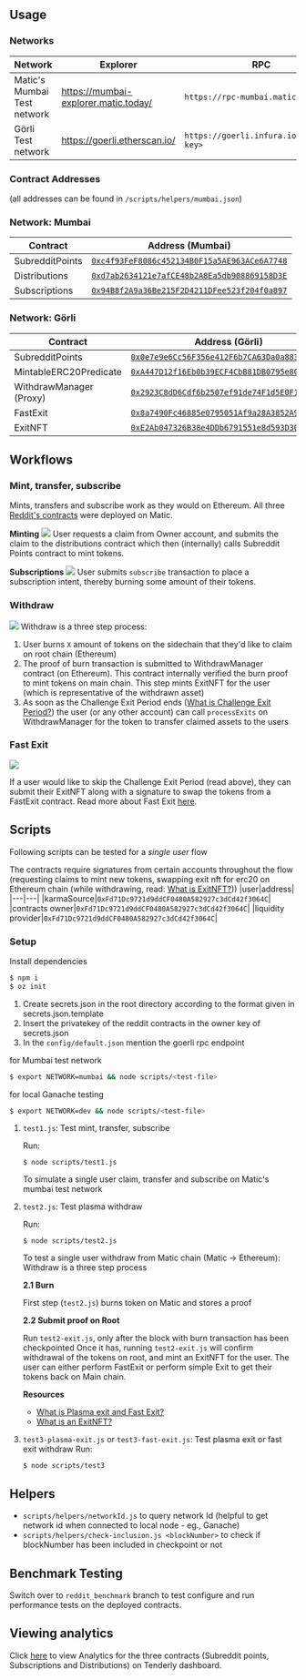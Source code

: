 ## Usage

### Networks

| Network                     | Explorer                             | RPC                                     |
| --------------------------- | ------------------------------------ | --------------------------------------- |
| Matic's Mumbai Test network | https://mumbai-explorer.matic.today/ | `https://rpc-mumbai.matic.today`        |
| Görli Test network          | https://goerli.etherscan.io/         | `https://goerli.infura.io/v3/<api-key>` |

### Contract Addresses

(all addresses can be found in `/scripts/helpers/mumbai.json`)

### Network: Mumbai

| Contract        | Address (Mumbai)                                                                                                                                    |
| --------------- | --------------------------------------------------------------------------------------------------------------------------------------------------- |
| SubredditPoints | [`0xc4f93FeF8086c452134B0F15a5AE963ACe6A7748`](https://mumbai-explorer.matic.today/address/0xc4f93FeF8086c452134B0F15a5AE963ACe6A7748/transactions) |
| Distributions   | [`0xd7ab2634121e7afCE48b2A8Ea5db908869158D3E`](https://mumbai-explorer.matic.today/address/0xd7ab2634121e7afCE48b2A8Ea5db908869158D3E/transactions) |
| Subscriptions   | [`0x94B8f2A9a36Be215F2D4211DFee523f204f0a897`](https://mumbai-explorer.matic.today/address/0x94B8f2A9a36Be215F2D4211DFee523f204f0a897/transactions) |

### Network: Görli

| Contract                | Address (Görli)                                                                                                                |
| ----------------------- | ------------------------------------------------------------------------------------------------------------------------------ |
| SubredditPoints         | [`0x0e7e9e6Cc56F356e412F6b7CA63Da0a883243fC0`](https://goerli.etherscan.io/address/0x0e7e9e6Cc56F356e412F6b7CA63Da0a883243fC0) |
| MintableERC20Predicate  | [`0xA447D12f16Eb0b39ECF4CbB81DB0795e80BE5093`](https://goerli.etherscan.io/address/0xA447D12f16Eb0b39ECF4CbB81DB0795e80BE5093) |
| WithdrawManager (Proxy) | [`0x2923C8dD6Cdf6b2507ef91de74F1d5E0F11Eac53`](https://goerli.etherscan.io/address/0x2923C8dD6Cdf6b2507ef91de74F1d5E0F11Eac53) |
| FastExit                | [`0x8a7490Fc46885e0795051Af9a28A3852A988E34f`](https://goerli.etherscan.io/address/0x8a7490Fc46885e0795051Af9a28A3852A988E34f) |
| ExitNFT                 | [`0xE2Ab047326B38e4DDb6791551e8d593D30E02724`](https://goerli.etherscan.io/address/0xE2Ab047326B38e4DDb6791551e8d593D30E02724) |

## Workflows

### Mint, transfer, subscribe

Mints, transfers and subscribe work as they would on Ethereum. All three [Reddit's contracts](./contracts/) were deployed on Matic.

**Minting**
![](docs/images/lunpaj18mp551.png)
User requests a claim from Owner account, and submits the claim to the distributions contract which then (internally) calls Subreddit Points contract to mint tokens.

**Subscriptions**
![](docs/images/bqnvt50amp551.png)
User submits `subscribe` transaction to place a subscription intent, thereby burning some amount of their tokens.

### Withdraw

![](docs/images/Screenshot%202020-07-27%20at%205.57.14%20PM.png)
Withdraw is a three step process:

1. User burns `X` amount of tokens on the sidechain that they'd like to claim on root chain (Ethereum)
2. The proof of burn transaction is submitted to WithdrawManager contract (on Ethereum). This contract internally verified the burn proof to mint tokens on main chain. This step mints ExitNFT for the user (which is representative of the withdrawn asset)
3. As soon as the Challenge Exit Period ends ([What is Challenge Exit Period?](/docs/withdraw.md)) the user (or any other account) can call `processExits` on WithdrawManager for the token to transfer claimed assets to the users

### Fast Exit

![](docs/images/Screenshot%202020-07-27%20at%205.56.49%20PM.png)

If a user would like to skip the Challenge Exit Period (read above), they can submit their ExitNFT along with a signature to swap the tokens from a FastExit contract. Read more about Fast Exit [here](/docs/withdraw.md).

## Scripts

Following scripts can be tested for a _single user_ flow

The contracts require signatures from certain accounts throughout the flow (requesting claims to mint new tokens, swapping exit nft for erc20 on Ethereum chain (while withdrawing, read: [What is ExitNFT?](docs/withdraw.md)))
|user|address|
|---|---|
|karmaSource|`0xFd71Dc9721d9ddCF0480A582927c3dCd42f3064C`|
|contracts owner|`0xFd71Dc9721d9ddCF0480A582927c3dCd42f3064C`|
|liquidity provider|`0xFd71Dc9721d9ddCF0480A582927c3dCd42f3064C`|

### Setup

Install dependencies

```bash
$ npm i
$ oz init
```

1. Create secrets.json in the root directory according to the format given in secrets.json.template </br>
2. Insert the privatekey of the reddit contracts in the owner key of secrets.json
3. In the `config/default.json` mention the goerli rpc endpoint

for Mumbai test network

```bash
$ export NETWORK=mumbai && node scripts/<test-file>
```

for local Ganache testing

```bash
$ export NETWORK=dev && node scripts/<test-file>
```

1. `test1.js`: Test mint, transfer, subscribe

   Run:

   ```
   $ node scripts/test1.js
   ```

   To simulate a single user claim, transfer and subscribe on Matic's mumbai test network

2. `test2.js`: Test plasma withdraw

   Run:

   ```
   $ node scripts/test2.js
   ```

   To test a single user withdraw from Matic chain (Matic -> Ethereum): Withdraw is a three step process

   **2.1 Burn**

   First step (`test2.js`) burns token on Matic and stores a proof

   **2.2 Submit proof on Root**

   Run `test2-exit.js`, only after the block with burn transaction has been checkpointed
   Once it has, running `test2-exit.js` will confirm withdrawal of the tokens on root, and mint an ExitNFT for the user. The user can either perform FastExit or perform simple Exit to get their tokens back on Main chain.

   **Resources**

   - [What is Plasma exit and Fast Exit?](/docs/withdraw.md)
   - [What is an ExitNFT?](/docs/withdraw.md)

3. `test3-plasma-exit.js` or `test3-fast-exit.js`: Test plasma exit or fast exit withdraw
   Run:
   ```
   $ node scripts/test3
   ```

## Helpers

- `scripts/helpers/networkId.js` to query network Id (helpful to get network id when connected to local node - eg., Ganache)
- `scripts/helpers/check-inclusion.js <blockNumber>` to check if blockNumber has been included in checkpoint or not

## Benchmark Testing

Switch over to `reddit_benchmark` branch to test configure and run performance tests on the deployed contracts.

## Viewing analytics

Click [here](https://dashboard.tenderly.co/public/angela/reddit/analytics/) to view Analytics for the three contracts (Subreddit points, Subscriptions and Distributions) on Tenderly dashboard.
